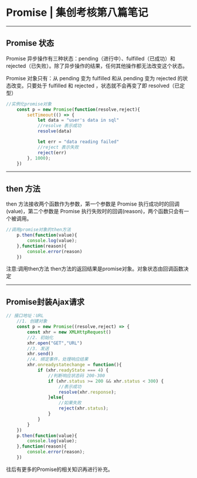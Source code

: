 # Promise | 集创考核第八篇笔记

---

## Promise 状态

Promise 异步操作有三种状态：pending（进行中）、fulfilled（已成功）和 rejected（已失败）。除了异步操作的结果，任何其他操作都无法改变这个状态。

Promise 对象只有：从 pending 变为 fulfilled 和从 pending 变为 rejected 的状态改变。只要处于 fulfilled 和 rejected ，状态就不会再变了即 resolved（已定型）

```javascript
//实例化promise对象
    const p = new Promise(function(resolve,reject){
        setTimeout(() => {
            let data = "user's data in sql"
            //resolve 表示成功
            resolve(data)

            let err = "data reading failed"
            //reject 表示失败
            reject(err)
        }, 1000);
    })
```

---

## then 方法

then 方法接收两个函数作为参数，第一个参数是 Promise 执行成功时的回调(value)，第二个参数是 Promise 执行失败时的回调(reason)，两个函数只会有一个被调用。

```JavaScript
//调用promise对象的then方法
    p.then(function(value){
        console.log(value);
    },function(reason){
        console.error(reason)
    })
```

注意:调用then方法 then方法的返回结果是promise对象。对象状态由回调函数决定 

---

## Promise封装Ajax请求

```javascript
// 接口地址：URL
    //1. 创建对象
    const p = new Promise((resolve,reject) => {
        const xhr = new XMLHttpRequest()
        //2. 初始化
        xhr.open("GET","URL")
        //3. 发送
        xhr.send()
        //4. 绑定事件，处理响应结果
        xhr.onreadystatechange = function(){
            if (xhr.readyState === 4) {
                //判断响应状态码 200-300
                if (xhr.status >= 200 && xhr.status < 300) {
                    //表示成功
                    resolve(xhr.response);
                }else{
                    //如果失败
                    reject(xhr.status);
                }
            }
        }
    })
    p.then(function(value){
        console.log(value);
    },function(reason){
        console.error(reason);
    })
```

往后有更多的Promise的相关知识再进行补充。